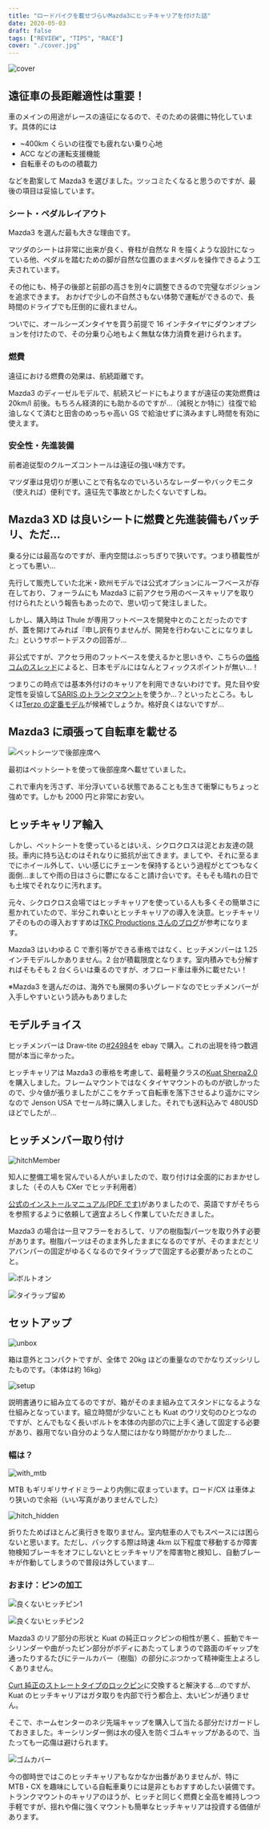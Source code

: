 ```yaml
---
title: "ロードバイクを載せづらいMazda3にヒッチキャリアを付けた話"
date: 2020-05-03
draft: false
tags: ["REVIEW", "TIPS", "RACE"]
cover: "./cover.jpg"
---
```


![cover](./cover.jpg)

## 遠征車の長距離適性は重要！

車のメインの用途がレースの遠征になるので、そのための装備に特化しています。具体的には

- ~400km くらいの往復でも疲れない乗り心地
- ACC などの運転支援機能
- 自転車そのものの積載力

などを勘案して Mazda3 を選びました。ツッコミたくなると思うのですが、最後の項目は妥協しています。

### シート・ペダルレイアウト

Mazda3 を選んだ最も大きな理由です。

マツダのシートは非常に出来が良く、脊柱が自然な R を描くような設計になっている他、ペダルを踏むための脚が自然な位置のままペダルを操作できるよう工夫されています。

その他にも、椅子の後部と前部の高さを別々に調整できるので完璧なポジションを追求できます。
おかげで少しの不自然さもない体勢で運転ができるので、長時間のドライブでも圧倒的に疲れません。

ついでに、オールシーズンタイヤを買う前提で 16 インチタイヤにダウンオプションを付けたので、その分乗り心地もよく無駄な体力消費を避けられます。

### 燃費

遠征における燃費の効果は、航続距離です。

Mazda3 のディーゼルモデルで、航続スピードにもよりますが遠征の実効燃費は 20km/l 前後。もちろん経済的にも助かるのですが…（減税とか特に）往復で給油しなくて済むと田舎のめっちゃ高い GS で給油せずに済みますし時間を有効に使えます。

### 安全性・先進装備

前者追従型のクルーズコントールは遠征の強い味方です。

マツダ車は見切りが悪いことで有名なのでいろいろなレーダーやバックモニタ（使えれば）便利です。遠征先で事故とかしたくないですしね。

## Mazda3 XD は良いシートに燃費と先進装備もバッチリ、ただ…

乗る分には最高なのですが、車内空間はぶっちぎりで狭いです。つまり積載性がとっても悪い…

先行して販売していた北米・欧州モデルでは公式オプションにルーフベースが存在しており、フォーラムにも Mazda3 に前アクセラ用のベースキャリアを取り付けられたという報告もあったので、思い切って発注しました。

しかし、購入時は Thule が専用フットベースを開発中とのことだったのですが、蓋を開けてみれば『申し訳有りませんが、開発を行わないことになりました』というサポートデスクの回答が…

非公式ですが、アクセラ用のフットベースを使えるかと思いきや、こちらの[価格コムのスレッド](https://bbs.kakaku.com/bbs/K0001159813/SortID=22718207/)によると、日本モデルにはなんとフィックスポイントが無い…！

つまりこの時点では基本外付けのキャリアを利用できないわけです。見た目や安定性を妥協して[SARIS のトランクマウント](http://shop.kirschberg.co.jp/?pid=150014295)を使うか…？といったところ。もしくは[Terzo の定番モデル](https://amzn.to/2YrfiUf)が候補でしょうか。格好良くはないですが…

## Mazda3 に頑張って自転車を載せる

![ペットシーツで後部座席へ](./petseats.jpg)

最初はペットシートを使って後部座席へ載せていました。

これで車内を汚さず、半分浮いている状態であることも生きて衝撃にもちょっと強めです。しかも 2000 円と非常にお安い。

<LinkBox isAmazonLink url="https://www.amazon.co.jp/dp/B00TWT9JVG/" />

## ヒッチキャリア輸入

しかし、ペットシートを使っているとはいえ、シクロクロスは泥とお友達の競技。車内に持ち込むのはそれなりに抵抗が出てきます。ましてや、それに至るまでにホイール外して、いい感じにチェーンを保持するという過程がとてつもなく面倒…ましてや雨の日はさらに鬱になること請け合いです。そもそも晴れの日でも土埃でそれなりに汚れます。

元々、シクロクロス会場ではヒッチキャリアを使っている人も多くその簡単さに惹かれていたので、半分これ幸いとヒッチキャリアの導入を決意。ヒッチキャリアそのものの導入おすすめは[TKC Productions さんのブログ](http://www.tkcproduction.com/blog/2011/02/post_54.shtml)が参考になります。

Mazda3 はいわゆる C で牽引等ができる車格ではなく、ヒッチメンバーは 1.25 インチモデルしかありません。2 台が積載限度となります。室内積みでも分解すればそもそも 2 台くらいは乗るのですが、オフロード車は車外に載せたい！

※Mazda3 を選んだのは、海外でも展開の多いグレードなのでヒッチメンバーが入手しやすいという読みもありました

## モデルチョイス

ヒッチメンバーは Draw-tite の[#24984](https://www.draw-tite.com/products/trailer-hitches/class-i-1-1-4-hitch/class-i-trailer-hitch/WfzaCtfZMf25wM9znIGUwlD6ZzAUIKRT)を ebay で購入。これの出現を待つ数週間が本当に辛かった。

ヒッチキャリアは Mazda3 の車格を考慮して、最軽量クラスの[Kuat Sherpa2.0](https://www.kuatracks.com/product/sherpa-2-0/)を購入しました。フレームマウントではなくタイヤマウントのものが欲しかったので、少々値が張りましたがここをケチって自転車を落下させるより遥かにマシなので Jenson USA でセール時に購入しました。それでも送料込みで 480USD ほどでしたが…

## ヒッチメンバー取り付け

![hitchMember](./hitch.jpg)

知人に整備工場を営んでいる人がいましたので、取り付けは全面的におまかせしました（その人も CXer でヒッチ利用者）

[公式のインストールマニュアル(PDF です)](https://www.draw-tite.com/support/installation/N24984.pdf)がありましたので、英語ですがそちらを参照するように依頼して適宜よろしく作業していただきました。

Mazda3 の場合は一旦マフラーをおろして、リアの樹脂製パーツを取り外す必要があります。樹脂パーツはそのまま外したままになるのですが、そのままだとリアバンパーの固定がゆるくなるのでタイラップで固定する必要があったとのこと。

![ボルトオン](./bolton.jpg)

![タイラップ留め](./tiewrap.jpg)

## セットアップ

![unbox](./setup_1.jpg)

箱は意外とコンパクトですが、全体で 20kg ほどの重量なのでかなりズッシリしたものです。（本体は約 16kg）

![setup](./setup_2.jpg)

説明書通りに組み立てるのですが、箱がそのまま組み立てスタンドになるような仕組みとなっています。組立時間が少ないことも Kuat のウリ文句のひとつなのですが、とんでもなく長いボルトを本体の内部の穴に上手く通して固定する必要があり、器用でない自分のような人間にはかなり時間がかかりました…

### 幅は？

![with_mtb](./with_mtb.jpg)

MTB もギリギリサイドミラーより内側に収まっています。ロード/CX は車体より狭いので余裕（いい写真がありませんでした）

![hitch_hidden](./hitch_hidden.jpg)

折りたためばほとんど奥行きを取りません。室内駐車の人でもスペースには困らないと思います。ただし、バックする際は時速 4km 以下程度で移動するか障害物検知ブレーキをオフにしないとヒッチキャリアを障害物と検知し、自動ブレーキが作動してしまうので普段は外しています…

### おまけ：ピンの加工

![良くないヒッチピン1](./def_pin1.jpg)

![良くないヒッチピン2](./def_pin2.jpg)

Mazda3 のリア部分の形状と Kuat の純正ロックピンの相性が悪く、振動でキーシリンダーや曲がったピン部分がボディにあたってしまうので路面のギャップを通ったりするたびにテールカバー（樹脂）の部分にぶつかって精神衛生上よろしくありません。

[Curt 純正のストレートタイプのロックピン](https://amzn.to/3ciDnAW)に交換すると解決する…のですが、Kuat のヒッチキャリアはガタ取りを内部で行う都合上、太いピンが通りません。

そこで、ホームセンターのネジ先端キャップを購入して当たる部分だけガードしておきました。キーシリンダー側は水の侵入を防ぐゴムキャップがあるので、当たっても一応傷は避けられます。

![ゴムカバー](./gcover.jpg)

今の御時世ではこのヒッチキャリアもなかなか出番がありませんが、特に MTB・CX を趣味にしている自転車乗りには是非ともおすすめしたい装備です。  
トランクマウントのキャリアのほうが、ヒッチと同じく燃費と全高を維持しつつ手軽ですが、揺れや傷に強くマウントも簡単なヒッチキャリアは投資する価値があります。

<LinkBox isAmazonLink url="https://www.amazon.co.jp/dp/B00IUMN1VA/" />
